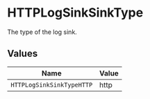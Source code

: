# HTTPLogSinkSinkType

The type of the log sink.


## Values

| Name                      | Value                     |
| ------------------------- | ------------------------- |
| `HTTPLogSinkSinkTypeHTTP` | http                      |